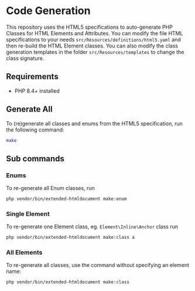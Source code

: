 # Code Generation
This repository uses the HTML5 specifications to auto-generate PHP Classes for HTML Elements and Attributes.
You can modify the file HTML specifications to your needs `src/Resources/definitions/html5.yaml` and then re-build the HTML Element classes.
You can also modify the class generation templates in the folder `src/Resources/templates` to change the class signature.

## Requirements
- PHP 8.4+ installed

## Generate All
To (re)generate all classes and enums from the HTML5 specification, run the following command:
```bash
make
```
## Sub commands

### Enums

To re-generate all Enum classes, run
```bash
php vendor/bin/extended-htmldocument make:enum
```

### Single Element
To re-generate one Element class, eg. `Element\Inline\Anchor` class run
```bash
php vendor/bin/extended-htmldocument make:class a
```

### All Elements
To re-generate all classes, use the command without specifying an element name:
```bash
php vendor/bin/extended-htmldocument make:class
```
